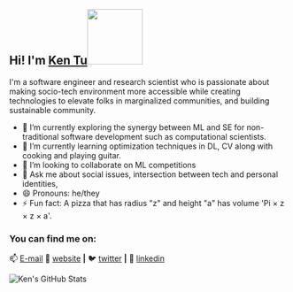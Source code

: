 <h2> Hi! I'm <a href="http://kentu.us" target="_blank">Ken Tu</a><img src="https://media.giphy.com/media/bcKmIWkUMCjVm/giphy.gif" width="100"></h2>

<!--
**HuyTu7/HuyTu7** is a ✨ _special_ ✨ repository because its `README.md` (this file) appears on your GitHub profile. --> 
I'm a software engineer and research scientist who is passionate about making socio-tech environment more accessible while creating technologies to elevate folks in marginalized communities, and building sustainable community. 

- 🔭 I’m currently exploring the synergy between ML and SE for non-traditional software development such as computational scientists.
- 🌱 I’m currently learning optimization techniques in DL, CV along with cooking and playing guitar.
- 👯 I’m looking to collaborate on ML competitions
- 💬 Ask me about social issues, intersection between tech and personal identities, 
- 😄 Pronouns: he/they
- ⚡ Fun fact: A pizza that has radius "z" and height "a" has volume 'Pi × z × z × a'. 


### You can find me on:
📫 [E-mail](mailto:hqtu@ncsu.edu?subject=[GitHub]%20Source%20Readme)
🏡 [website][website] **|** 
🐦 [twitter][twitter] **|** 
👔 [linkedin][linkedin]


[banner]: https://raw.githubusercontent.com/bradgarropy/bradgarropy/master/banner.png
[website]: http://kentu.us
[twitter]: https://twitter.com/brownKT7
[linkedin]: https://www.linkedin.com/in/huytu/


![Ken's GitHub Stats](https://github-readme-stats.vercel.app/api?username=HuyTu7)
